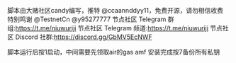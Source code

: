 脚本由大赌社区candy编写，推特 @ccaannddyy11，免费开源，请勿相信收费
特别鸣谢 @TestnetCn @y95277777
节点社区 Telegram 群组:https://t.me/niuwuriji
节点社区 Telegram 频道:https://t.me/niuwuriji
节点社区 Discord 社群:https://discord.gg/GbMV5EcNWF

  脚本运行后按1启动，中间需要先领取air的gas amf
  安装完成按7备份所有私钥
